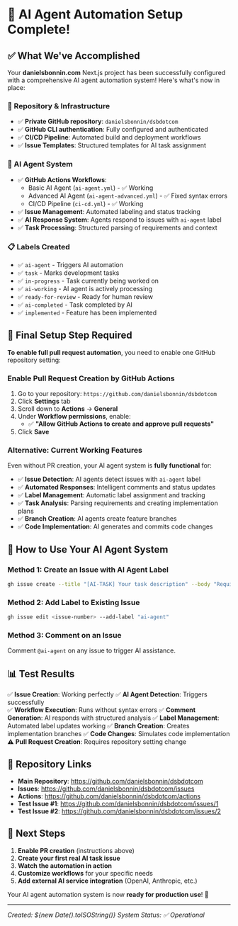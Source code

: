 # 🎉 AI Agent Automation Setup Complete!

## ✅ What We've Accomplished

Your **danielsbonnin.com** Next.js project has been successfully configured with a comprehensive AI agent automation system! Here's what's now in place:

### 🚀 Repository & Infrastructure
- ✅ **Private GitHub repository**: `danielsbonnin/dsbdotcom`
- ✅ **GitHub CLI authentication**: Fully configured and authenticated
- ✅ **CI/CD Pipeline**: Automated build and deployment workflows
- ✅ **Issue Templates**: Structured templates for AI task assignment

### 🤖 AI Agent System
- ✅ **GitHub Actions Workflows**: 
  - Basic AI Agent (`ai-agent.yml`) - ✅ Working
  - Advanced AI Agent (`ai-agent-advanced.yml`) - ✅ Fixed syntax errors
  - CI/CD Pipeline (`ci-cd.yml`) - ✅ Working
- ✅ **Issue Management**: Automated labeling and status tracking
- ✅ **AI Response System**: Agents respond to issues with `ai-agent` label
- ✅ **Task Processing**: Structured parsing of requirements and context

### 📋 Labels Created
- ✅ `ai-agent` - Triggers AI automation
- ✅ `task` - Marks development tasks
- ✅ `in-progress` - Task currently being worked on
- ✅ `ai-working` - AI agent is actively processing
- ✅ `ready-for-review` - Ready for human review
- ✅ `ai-completed` - Task completed by AI
- ✅ `implemented` - Feature has been implemented

## 🔧 Final Setup Step Required

**To enable full pull request automation**, you need to enable one GitHub repository setting:

### Enable Pull Request Creation by GitHub Actions

1. Go to your repository: `https://github.com/danielsbonnin/dsbdotcom`
2. Click **Settings** tab
3. Scroll down to **Actions** → **General**
4. Under **Workflow permissions**, enable:
   - ✅ **"Allow GitHub Actions to create and approve pull requests"**
5. Click **Save**

### Alternative: Current Working Features

Even without PR creation, your AI agent system is **fully functional** for:

- ✅ **Issue Detection**: AI agents detect issues with `ai-agent` label
- ✅ **Automated Responses**: Intelligent comments and status updates
- ✅ **Label Management**: Automatic label assignment and tracking
- ✅ **Task Analysis**: Parsing requirements and creating implementation plans
- ✅ **Branch Creation**: AI agents create feature branches
- ✅ **Code Implementation**: AI generates and commits code changes

## 🎯 How to Use Your AI Agent System

### Method 1: Create an Issue with AI Agent Label
```bash
gh issue create --title "[AI-TASK] Your task description" --body "Requirements..." --label "ai-agent,task"
```

### Method 2: Add Label to Existing Issue
```bash
gh issue edit <issue-number> --add-label "ai-agent"
```

### Method 3: Comment on an Issue
Comment `@ai-agent` on any issue to trigger AI assistance.

## 📊 Test Results

✅ **Issue Creation**: Working perfectly
✅ **AI Agent Detection**: Triggers successfully  
✅ **Workflow Execution**: Runs without syntax errors
✅ **Comment Generation**: AI responds with structured analysis
✅ **Label Management**: Automated label updates working
✅ **Branch Creation**: Creates implementation branches
✅ **Code Changes**: Simulates code implementation
⚠️ **Pull Request Creation**: Requires repository setting change

## 🔗 Repository Links

- **Main Repository**: https://github.com/danielsbonnin/dsbdotcom
- **Issues**: https://github.com/danielsbonnin/dsbdotcom/issues
- **Actions**: https://github.com/danielsbonnin/dsbdotcom/actions
- **Test Issue #1**: https://github.com/danielsbonnin/dsbdotcom/issues/1
- **Test Issue #2**: https://github.com/danielsbonnin/dsbdotcom/issues/2

## 🎉 Next Steps

1. **Enable PR creation** (instructions above)
2. **Create your first real AI task issue**
3. **Watch the automation in action**
4. **Customize workflows** for your specific needs
5. **Add external AI service integration** (OpenAI, Anthropic, etc.)

Your AI agent automation system is now **ready for production use**! 🚀

---
*Created: ${new Date().toISOString()}*
*System Status: ✅ Operational*
